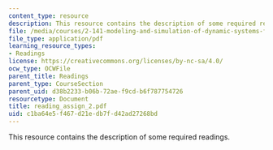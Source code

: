 ```yaml
---
content_type: resource
description: This resource contains the description of some required readings.
file: /media/courses/2-141-modeling-and-simulation-of-dynamic-systems-fall-2006/c1ba64e5f467d21edb7fd42ad27268bd_reading_assign_2.pdf
file_type: application/pdf
learning_resource_types:
- Readings
license: https://creativecommons.org/licenses/by-nc-sa/4.0/
ocw_type: OCWFile
parent_title: Readings
parent_type: CourseSection
parent_uid: d38b2233-b06b-72ae-f9cd-b6f787754726
resourcetype: Document
title: reading_assign_2.pdf
uid: c1ba64e5-f467-d21e-db7f-d42ad27268bd
---
```

This resource contains the description of some required readings.